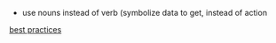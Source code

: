 - use nouns instead of verb (symbolize data to get, instead of action


[best practices](https://stackoverflow.blog/2020/03/02/best-practices-for-rest-api-design/#h-use-nouns-instead-of-verbs-in-endpoint-paths)